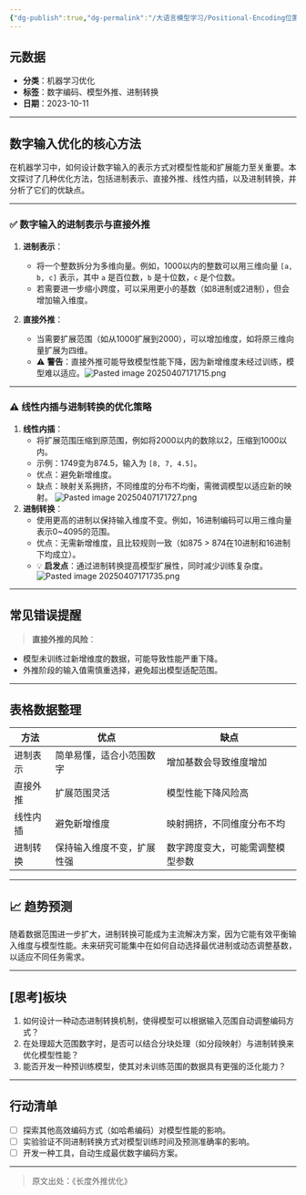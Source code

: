 ```yaml
---
{"dg-publish":true,"dg-permalink":"/大语言模型学习/Positional-Encoding位置编码/数字输入优化与外推方法解析","dg-home":false,"dg-description":"在此输入笔记的描述","dg-hide":false,"dg-hide-title":false,"dg-show-backlinks":true,"dg-show-local-graph":true,"dg-show-inline-title":true,"dg-pinned":false,"dg-passphrase":"在此输入访问密码","dg-enable-mathjax":false,"dg-enable-mermaid":false,"dg-enable-uml":false,"dg-note-icon":0,"dg-enable-dataview":false,"tags":["NLP"],"permalink":"/大语言模型学习/Positional-Encoding位置编码/数字输入优化与外推方法解析/","dgShowBacklinks":true,"dgShowLocalGraph":true,"dgShowInlineTitle":true,"dgPassFrontmatter":true}
---
```




## 元数据
- **分类**：机器学习优化
- **标签**：数字编码、模型外推、进制转换
- **日期**：2023-10-11

---



## 数字输入优化的核心方法
在机器学习中，如何设计数字输入的表示方式对模型性能和扩展能力至关重要。本文探讨了几种优化方法，包括进制表示、直接外推、线性内插，以及进制转换，并分析了它们的优缺点。

---

### ✅ 数字输入的进制表示与直接外推
1. **进制表示**：
   - 将一个整数拆分为多维向量。例如，1000以内的整数可以用三维向量 `[a, b, c]` 表示，其中 `a` 是百位数，`b` 是十位数，`c` 是个位数。
   - 若需要进一步缩小跨度，可以采用更小的基数（如8进制或2进制），但会增加输入维度。

2. **直接外推**：
   - 当需要扩展范围（如从1000扩展到2000），可以增加维度，如将原三维向量扩展为四维。
   - ⚠ **警告**：直接外推可能导致模型性能下降，因为新增维度未经过训练，模型难以适应。![Pasted image 20250407171715.png](/img/user/%E9%99%84%E4%BB%B6/Pasted%20image%2020250407171715.png)

---


### ⚠ 线性内插与进制转换的优化策略
1. **线性内插**：
   - 将扩展范围压缩到原范围，例如将2000以内的数除以2，压缩到1000以内。
   - 示例：1749变为874.5，输入为 `[8, 7, 4.5]`。
   - 优点：避免新增维度。
   - 缺点：映射关系拥挤，不同维度的分布不均衡，需微调模型以适应新的映射。
![Pasted image 20250407171727.png](/img/user/%E9%99%84%E4%BB%B6/Pasted%20image%2020250407171727.png)
1. **进制转换**：
   - 使用更高的进制以保持输入维度不变。例如，16进制编码可以用三维向量表示0~4095的范围。
   - 优点：无需新增维度，且比较规则一致（如875 > 874在10进制和16进制下均成立）。
   - 💡 **启发点**：通过进制转换提高模型扩展性，同时减少训练复杂度。
![Pasted image 20250407171735.png](/img/user/%E9%99%84%E4%BB%B6/Pasted%20image%2020250407171735.png)
---



## 常见错误提醒
> **直接外推的风险**：
- 模型未训练过新增维度的数据，可能导致性能严重下降。
- 外推阶段的输入值需慎重选择，避免超出模型适配范围。

---



## 表格数据整理
| 方法            | 优点                                   | 缺点                                   |
|-----------------|---------------------------------------|---------------------------------------|
| 进制表示        | 简单易懂，适合小范围数字              | 增加基数会导致维度增加                |
| 直接外推        | 扩展范围灵活                         | 模型性能下降风险高                    |
| 线性内插        | 避免新增维度                         | 映射拥挤，不同维度分布不均            |
| 进制转换        | 保持输入维度不变，扩展性强           | 数字跨度变大，可能需调整模型参数       |

---



## 📈 趋势预测
随着数据范围进一步扩大，进制转换可能成为主流解决方案，因为它能有效平衡输入维度与模型性能。未来研究可能集中在如何自动选择最优进制或动态调整基数，以适应不同任务需求。

---



## [思考]板块
1. 如何设计一种动态进制转换机制，使得模型可以根据输入范围自动调整编码方式？
2. 在处理超大范围数字时，是否可以结合分块处理（如分段映射）与进制转换来优化模型性能？
3. 能否开发一种预训练模型，使其对未训练范围的数据具有更强的泛化能力？

---



## 行动清单
- [ ] 探索其他高效编码方式（如哈希编码）对模型性能的影响。
- [ ] 实验验证不同进制转换方式对模型训练时间及预测准确率的影响。
- [ ] 开发一种工具，自动生成最优数字编码方案。

---

> 原文出处：《长度外推优化》
